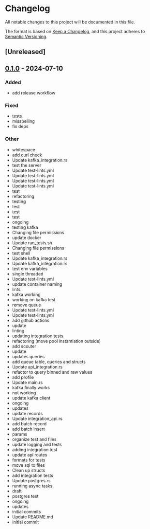 # Changelog
All notable changes to this project will be documented in this file.

The format is based on [Keep a Changelog](https://keepachangelog.com/en/1.0.0/),
and this project adheres to [Semantic Versioning](https://semver.org/spec/v2.0.0.html).

## [Unreleased]

## [0.1.0](https://github.com/demml/scouter-server/releases/tag/v0.1.0) - 2024-07-10

### Added
- add release workflow

### Fixed
- tests
- misspelling
- fix deps

### Other
- whitespace
- add curl check
- Update kafka_integration.rs
- test the server
- Update test-lints.yml
- Update test-lints.yml
- Update test-lints.yml
- Update test-lints.yml
- test
- refactoring
- testing
- test
- test
- test
- ongoing
- testing kafka
- Changing file permissions
- update docker
- Update run_tests.sh
- Changing file permissions
- test shell
- Update kafka_integration.rs
- Update kafka_integration.rs
- test env variables
- single threaded
- Update test-lints.yml
- update container naming
- lints
- kafka working
- working on kafka test
- remove queue
- Update test-lints.yml
- Update test-lints.yml
- add github actions
- update
- linting
- updating integration tests
- refactoring (move pool instantiation outside)
- add scouter
- update
- updates queries
- add queue table, queries and structs
- Update api_integration.rs
- refactor to query binned and raw values
- add profile
- Update main.rs
- kafka finally works
- not working
- update kafka client
- ongoing
- updates
- update records
- Update integration_api.rs
- add batch record
- add batch insert
- params
- organize test and files
- update logging and tests
- adding integration test
- update api routes
- formats for tests
- move sql to files
- Clean up structs
- add integration tests
- Update postgres.rs
- running async tasks
- draft
- postgres test
- ongoing
- updates
- initial commits
- Update README.md
- Initial commit
